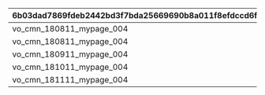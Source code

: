 |6b03dad7869fdeb2442bd3f7bda25669690b8a011f8efdccd6ff427e496c7134|59d579fccd38172f7b24e9d6bfed684eacd18c3d5ef3f8d40a962fc94f5701c6|43a9c47f63b57146fddf22e86303d18833ea96ad2e8c0dd243413854e883fe90|04b37d164e241c051149200b19387cf4487b7c08d650ffbb6d9c734d7bc7bc03|f2e9d6dcd778dcf2ace97653f4d9819c5d4ddc86261c4d45118dbc414eb5e20f|7e97c77ba2a66f42c13ee569e9e5a8323fd796734ca733c68af9fad426674cd8|
| --- | --- | --- | --- | --- | --- |
|vo_cmn_180811_mypage_004|||180701|vo_cmn_180711_mypage_001||
|vo_cmn_180811_mypage_004||vo_cmn_180811_mypage_007|180801|vo_cmn_180811_mypage_001||
|vo_cmn_180911_mypage_004|||180901|vo_cmn_180911_mypage_001||
|vo_cmn_181011_mypage_004|||181001|vo_cmn_181011_mypage_001||
|vo_cmn_181111_mypage_004|||181101|vo_cmn_181111_mypage_001||